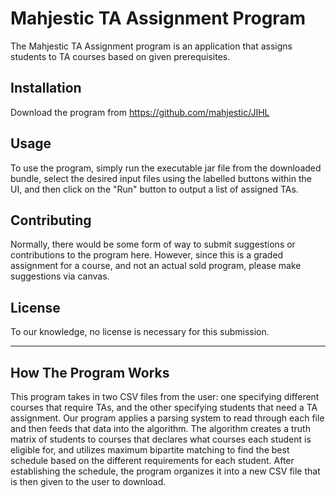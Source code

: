 # Mahjestic TA Assignment Program

The Mahjestic TA Assignment program is an application that assigns students to
TA courses based on given prerequisites.

## Installation

Download the program from https://github.com/mahjestic/JIHL

## Usage

To use the program, simply run the executable jar file from the downloaded
bundle, select the desired input files using the labelled buttons within the UI,
and then click on the "Run" button to output a list of assigned TAs.

## Contributing

Normally, there would be some form of way to submit suggestions or contributions
to the program here. However, since this is a graded assignment for a course,
and not an actual sold program, please make suggestions via canvas.

## License

To our knowledge, no license is necessary for this submission.

___

## How The Program Works

This program takes in two CSV files from the user: one specifying different
courses that require TAs, and the other specifying students that need a TA
assignment. Our program applies a parsing system to read through each file and
then feeds that data into the algorithm. The algorithm creates a truth matrix of
students to courses that declares what courses each student is eligible for, and
utilizes maximum bipartite matching to find the best schedule based on the
different requirements for each student. After establishing the schedule, the
program organizes it into a new CSV file that is then given to the user to
download.  
